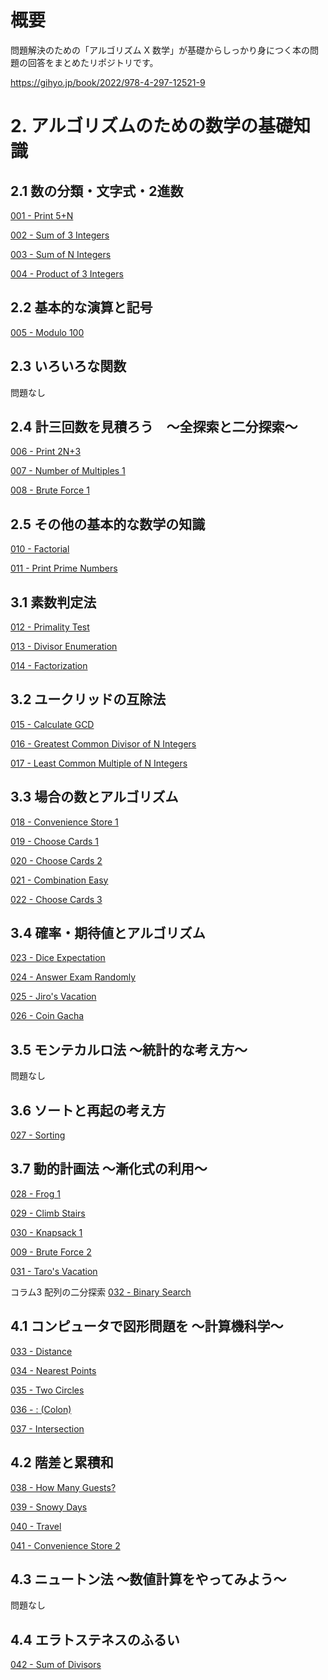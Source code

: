 # 概要

問題解決のための「アルゴリズム X 数学」が基礎からしっかり身につく本の問題の回答をまとめたリポジトリです。

https://gihyo.jp/book/2022/978-4-297-12521-9

# 2. アルゴリズムのための数学の基礎知識
## 2.1 数の分類・文字式・2進数

[001 - Print 5+N](https://atcoder.jp/contests/math-and-algorithm/tasks/math_and_algorithm_a) 

[002 - Sum of 3 Integers](https://atcoder.jp/contests/math-and-algorithm/tasks/math_and_algorithm_b)

[003 - Sum of N Integers](https://atcoder.jp/contests/math-and-algorithm/tasks/math_and_algorithm_c)

[004 - Product of 3 Integers](https://atcoder.jp/contests/math-and-algorithm/tasks/math_and_algorithm_d)

## 2.2 基本的な演算と記号

[005 - Modulo 100](https://atcoder.jp/contests/math-and-algorithm/tasks/math_and_algorithm_e)

## 2.3 いろいろな関数

問題なし

## 2.4 計三回数を見積ろう　～全探索と二分探索～

[006 - Print 2N+3](https://atcoder.jp/contests/math-and-algorithm/tasks/math_and_algorithm_f)

[007 - Number of Multiples 1](https://atcoder.jp/contests/math-and-algorithm/tasks/math_and_algorithm_g)

[008 - Brute Force 1](https://atcoder.jp/contests/math-and-algorithm/tasks/math_and_algorithm_h)

## 2.5 その他の基本的な数学の知識

[010 - Factorial](https://atcoder.jp/contests/math-and-algorithm/tasks/math_and_algorithm_j)

[011 - Print Prime Numbers](https://atcoder.jp/contests/math-and-algorithm/tasks/math_and_algorithm_k)

## 3.1 素数判定法

[012 - Primality Test](https://atcoder.jp/contests/math-and-algorithm/tasks/math_and_algorithm_l)

[013 - Divisor Enumeration](https://atcoder.jp/contests/math-and-algorithm/tasks/math_and_algorithm_m)

[014 - Factorization](https://atcoder.jp/contests/math-and-algorithm/tasks/math_and_algorithm_n)

## 3.2 ユークリッドの互除法

[015 - Calculate GCD](https://atcoder.jp/contests/math-and-algorithm/tasks/math_and_algorithm_o)

[016 - Greatest Common Divisor of N Integers](https://atcoder.jp/contests/math-and-algorithm/tasks/math_and_algorithm_p)

[017 - Least Common Multiple of N Integers](https://atcoder.jp/contests/math-and-algorithm/tasks/math_and_algorithm_q)

## 3.3 場合の数とアルゴリズム

[018 - Convenience Store 1](https://atcoder.jp/contests/math-and-algorithm/tasks/math_and_algorithm_r)

[019 - Choose Cards 1](https://atcoder.jp/contests/math-and-algorithm/tasks/math_and_algorithm_s)

[020 - Choose Cards 2](https://atcoder.jp/contests/math-and-algorithm/tasks/math_and_algorithm_t)

[021 - Combination Easy](https://atcoder.jp/contests/math-and-algorithm/tasks/math_and_algorithm_u)

[022 - Choose Cards 3](https://atcoder.jp/contests/math-and-algorithm/tasks/math_and_algorithm_v)

## 3.4 確率・期待値とアルゴリズム

[023 - Dice Expectation](https://atcoder.jp/contests/math-and-algorithm/tasks/math_and_algorithm_w)

[024 - Answer Exam Randomly](https://atcoder.jp/contests/math-and-algorithm/tasks/math_and_algorithm_x)

[025 - Jiro's Vacation](https://atcoder.jp/contests/math-and-algorithm/tasks/math_and_algorithm_y)

[026 - Coin Gacha](https://atcoder.jp/contests/math-and-algorithm/tasks/math_and_algorithm_z)

## 3.5 モンテカルロ法 ～統計的な考え方～

問題なし

## 3.6 ソートと再起の考え方

[027 - Sorting](https://atcoder.jp/contests/math-and-algorithm/tasks/math_and_algorithm_aa)

## 3.7 動的計画法 ～漸化式の利用～

[028 - Frog 1](https://atcoder.jp/contests/math-and-algorithm/tasks/dp_a)

[029 - Climb Stairs](https://atcoder.jp/contests/math-and-algorithm/tasks/math_and_algorithm_ab)

[030 - Knapsack 1](https://atcoder.jp/contests/math-and-algorithm/tasks/dp_d)

[009 - Brute Force 2](https://atcoder.jp/contests/math-and-algorithm/tasks/math_and_algorithm_i)

[031 - Taro's Vacation](https://atcoder.jp/contests/math-and-algorithm/tasks/math_and_algorithm_ac)

コラム3 配列の二分探索
[032 - Binary Search](https://atcoder.jp/contests/math-and-algorithm/tasks/math_and_algorithm_ad)

## 4.1 コンピュータで図形問題を ～計算機科学～

[033 - Distance](https://atcoder.jp/contests/math-and-algorithm/tasks/math_and_algorithm_ae)

[034 - Nearest Points](https://atcoder.jp/contests/math-and-algorithm/tasks/math_and_algorithm_af)

[035 - Two Circles](https://atcoder.jp/contests/math-and-algorithm/tasks/math_and_algorithm_ag)

[036 - : (Colon)](https://atcoder.jp/contests/math-and-algorithm/tasks/abc168_c)

[037 - Intersection](https://atcoder.jp/contests/math-and-algorithm/tasks/math_and_algorithm_ah)

## 4.2 階差と累積和

[038 - How Many Guests?](https://atcoder.jp/contests/math-and-algorithm/tasks/math_and_algorithm_ai)

[039 - Snowy Days](https://atcoder.jp/contests/math-and-algorithm/tasks/math_and_algorithm_aj)

[040 - Travel](https://atcoder.jp/contests/math-and-algorithm/tasks/math_and_algorithm_ak)

[041 - Convenience Store 2](https://atcoder.jp/contests/math-and-algorithm/tasks/math_and_algorithm_al)

## 4.3 ニュートン法 ～数値計算をやってみよう～

問題なし

## 4.4 エラトステネスのふるい

[042 - Sum of Divisors](https://atcoder.jp/contests/math-and-algorithm/tasks/abc172_d)